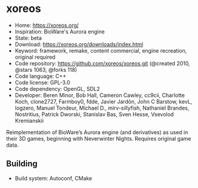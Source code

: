 # xoreos

- Home: https://xoreos.org/
- Inspiration: BioWare's Aurora engine
- State: beta
- Download: https://xoreos.org/downloads/index.html
- Keyword: framework, remake, content commercial, engine recreation, original required
- Code repository: https://github.com/xoreos/xoreos.git (@created 2010, @stars 1063, @forks 118)
- Code language: C++
- Code license: GPL-3.0
- Code dependency: OpenGL, SDL2
- Developer: Beren Minor, Bob Hall, Cameron Cawley, cc9cii, Charlotte Koch, clone2727, Farmboy0, fdde, Javier Jardón, John C Barstow, kevL, logzero, Manuel Tondeur, Michael D., mirv-sillyfish, Nathaniel Brandes, Nostritius, Patrick Dworski, Stanislav Bas, Sven Hesse, Vsevolod Kremianskii

Reimplementation of BioWare’s Aurora engine (and derivatives) as used in their 3D games, beginning with Neverwinter Nights.
Requires original game data.

## Building

- Build system: Autoconf, CMake
